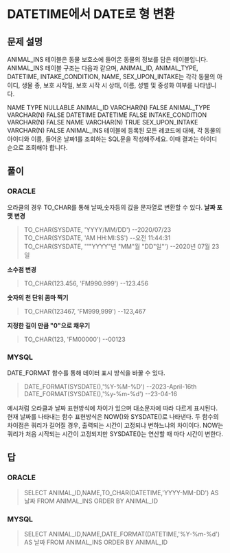 # DATETIME에서 DATE로 형 변환
## 문제 설명
ANIMAL_INS 테이블은 동물 보호소에 들어온 동물의 정보를 담은 테이블입니다. ANIMAL_INS 테이블 구조는 다음과 같으며, ANIMAL_ID, ANIMAL_TYPE, DATETIME, INTAKE_CONDITION, NAME, SEX_UPON_INTAKE는 각각 동물의 아이디, 생물 종, 보호 시작일, 보호 시작 시 상태, 이름, 성별 및 중성화 여부를 나타냅니다.

NAME	TYPE	NULLABLE
ANIMAL_ID	VARCHAR(N)	FALSE
ANIMAL_TYPE	VARCHAR(N)	FALSE
DATETIME	DATETIME	FALSE
INTAKE_CONDITION	VARCHAR(N)	FALSE
NAME	VARCHAR(N)	TRUE
SEX_UPON_INTAKE	VARCHAR(N)	FALSE
ANIMAL_INS 테이블에 등록된 모든 레코드에 대해, 각 동물의 아이디와 이름, 들어온 날짜1를 조회하는 SQL문을 작성해주세요. 이때 결과는 아이디 순으로 조회해야 합니다.

## 풀이
### ORACLE
오라클의 경우 TO_CHAR를 통해 날짜,숫자등의 값을 문자열로 변환할 수 있다.
**날짜 포맷 변경**
>TO_CHAR(SYSDATE, 'YYYY/MM/DD')            --2020/07/23
TO_CHAR(SYSDATE, 'AM HH:MI:SS')           --오전 11:44:31
TO_CHAR(SYSDATE, '""YYYY"년 "MM"월 "DD"일"') --2020년 07월 23일

**소수점 변경**
>TO_CHAR(123.456, 'FM990.999') --123.456

**숫자의 천 단위 콤마 찍기**
>TO_CHAR(123467, 'FM999,999')        --123,467

**지정한 길이 만큼 "0"으로 채우기**
>TO_CHAR(123, 'FM00000') --00123

### MYSQL
DATE_FORMAT 함수를 통해 데이터 표시 방식을 바꿀 수 있다.
>DATE_FORMAT(SYSDATE(),'%Y-%M-%D') --2023-April-16th
DATE_FORMAT(SYSDATE(),'%y-%m-%d') --23-04-16

예시처럼 오라클과 날짜 표현방식에 차이가 있으며 대소문자에 따라 다르게 표시된다.
현재 날짜를 나타내는 함수 표현방식은 NOW()와 SYSDATE()로 나타낸다.
두 함수의 차이점은 쿼리가 길어질 경우, 출력되는 시간이 고정되냐 변하느냐의 차이이다.
NOW는 쿼리가 처음 시작되는 시간이 고정되지만 SYSDATE()는 연산할 때 마다 시간이 변한다.

## 답
### ORACLE
>SELECT ANIMAL_ID,NAME,TO_CHAR(DATETIME,'YYYY-MM-DD') AS 날짜
FROM ANIMAL_INS
ORDER BY ANIMAL_ID

### MYSQL
>SELECT ANIMAL_ID,NAME,DATE_FORMAT(DATETIME,'%Y-%m-%d') AS 날짜
FROM ANIMAL_INS
ORDER BY ANIMAL_ID